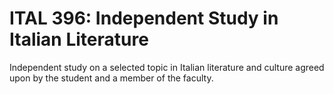 # ITAL 396: Independent Study in Italian Literature

Independent study on a selected topic in Italian literature and culture agreed upon by the student and a member of the faculty.
